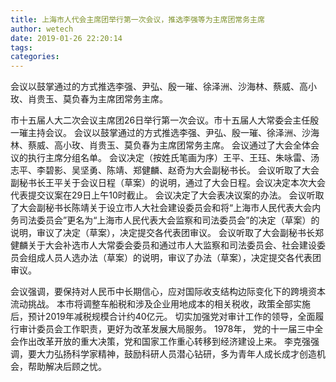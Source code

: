 ```yaml
---
title: 上海市人代会主席团举行第一次会议，推选李强等为主席团常务主席
author: wetech
date: 2019-01-26 22:20:14
tags: 
categories: 
---
```

会议以鼓掌通过的方式推选李强、尹弘、殷一璀、徐泽洲、沙海林、蔡威、高小玫、肖贵玉、莫负春为主席团常务主席。
<!-- more -->
市十五届人大二次会议主席团26日举行第一次会议。市十五届人大常委会主任殷一璀主持会议。
会议以鼓掌通过的方式推选李强、尹弘、殷一璀、徐泽洲、沙海林、蔡威、高小玫、肖贵玉、莫负春为主席团常务主席。
会议通过了大会全体会议的执行主席分组名单。
会议决定（按姓氏笔画为序）王平、王珏、朱咏雷、汤志平、李碧影、吴坚勇、陈靖、郑健麟、赵奇为大会副秘书长。
会议听取了大会副秘书长王平关于会议日程（草案）的说明，通过了大会日程。会议决定本次大会代表提交议案在29日上午10时截止。
会议决定了大会表决议案的办法。
会议听取了大会副秘书长陈靖关于设立市人大社会建设委员会和将“上海市人民代表大会内务司法委员会”更名为“上海市人民代表大会监察和司法委员会”的决定（草案）的说明，审议了决定（草案），决定提交各代表团审议。
会议听取了大会副秘书长郑健麟关于大会补选市人大常委会委员和通过市人大监察和司法委员会、社会建设委员会组成人员人选办法（草案）的说明，审议了办法（草案），决定提交各代表团审议。
 
 
会议强调，要保持对人民币中长期信心，应对国际收支结构边际变化下的跨境资本流动挑战。
本市将调整车船税和涉及企业用地成本的相关税收，政策全部实施后，预计2019年减税规模合计约40亿元。
切实加强党对审计工作的领导，全面履行审计委员会工作职责，更好为改革发展大局服务。
1978年， 党的十一届三中全会作出改革开放的重大决策，党和国家工作重心转移到经济建设上来。
李克强强调，要大力弘扬科学家精神，鼓励科研人员潜心钻研，多为青年人成长成才创造机会，帮助解决后顾之忧。
